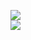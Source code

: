 [![](https://img.shields.io/badge/Made%20With-Github%20Spray-lightgrey.svg?style=for-the-badge&logo=github)](https://github.com/Annihil/github-spray#27543)  
[![](https://i.imgur.com/2DrTn0Z.gif)](https://github.com/Annihil/github-spray)